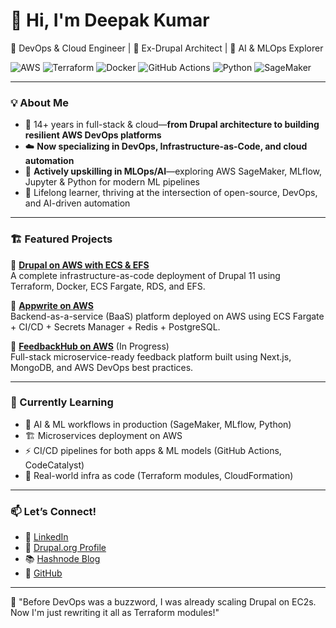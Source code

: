# 👋 Hi, I'm Deepak Kumar

🚀 DevOps & Cloud Engineer | 🧩 Ex-Drupal Architect | 🤖 AI & MLOps Explorer

![AWS](https://img.shields.io/badge/AWS-232F3E?style=flat&logo=amazon-aws&logoColor=white)
![Terraform](https://img.shields.io/badge/Terraform-7B42BC?style=flat&logo=terraform&logoColor=white)
![Docker](https://img.shields.io/badge/Docker-2496ED?style=flat&logo=docker&logoColor=white)
![GitHub Actions](https://img.shields.io/badge/GitHub_Actions-2088FF?style=flat&logo=github-actions&logoColor=white)
![Python](https://img.shields.io/badge/Python-3776AB?style=flat&logo=python&logoColor=white)
![SageMaker](https://img.shields.io/badge/AWS_SageMaker-652D90?style=flat&logo=amazon-aws&logoColor=white)

---

### 💡 About Me

- 🔧 14+ years in full-stack & cloud—**from Drupal architecture to building resilient AWS DevOps platforms**
- ☁️ **Now specializing in DevOps, Infrastructure-as-Code, and cloud automation**
- 🤖 **Actively upskilling in MLOps/AI**—exploring AWS SageMaker, MLflow, Jupyter & Python for modern ML pipelines
- 🧠 Lifelong learner, thriving at the intersection of open-source, DevOps, and AI-driven automation

---

### 🏗️ Featured Projects

🚢 [**Drupal on AWS with ECS & EFS**](https://github.com/deepakaryan1988/Drupal-AWS)  
A complete infrastructure-as-code deployment of Drupal 11 using Terraform, Docker, ECS Fargate, RDS, and EFS.

🧱 [**Appwrite on AWS**](https://github.com/deepakaryan1988/appwrite-on-aws)  
Backend-as-a-service (BaaS) platform deployed on AWS using ECS Fargate + CI/CD + Secrets Manager + Redis + PostgreSQL.

📝 [**FeedbackHub on AWS**](https://github.com/deepakaryan1988/feedbackhub-on-awsform) (In Progress)  
Full-stack microservice-ready feedback platform built using Next.js, MongoDB, and AWS DevOps best practices.

---

### 🎯 Currently Learning

- 🤖 AI & ML workflows in production (SageMaker, MLflow, Python)
- 🏗️ Microservices deployment on AWS
- ⚡️ CI/CD pipelines for both apps & ML models (GitHub Actions, CodeCatalyst)
- 🧱 Real-world infra as code (Terraform modules, CloudFormation)

---

### 📫 Let’s Connect!

- 💼 [LinkedIn](https://www.linkedin.com/in/deepakaryan1988)
- 🐘 [Drupal.org Profile](https://www.drupal.org/u/deepakaryan1988)
- 📚 [Hashnode Blog](https://debugdeploygrow.hashnode.dev/)
- 🐙 [GitHub](https://github.com/deepakaryan1988)

---

🧠 "Before DevOps was a buzzword, I was already scaling Drupal on EC2s. Now I'm just rewriting it all as Terraform modules!"
